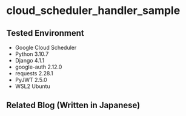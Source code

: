# cloud_scheduler_handler_sample

## Tested Environment

- Google Cloud Scheduler
- Python 3.10.7
- Django 4.1.1
- google-auth 2.12.0
- requests 2.28.1
- PyJWT 2.5.0
- WSL2 Ubuntu

## Related Blog (Written in Japanese)